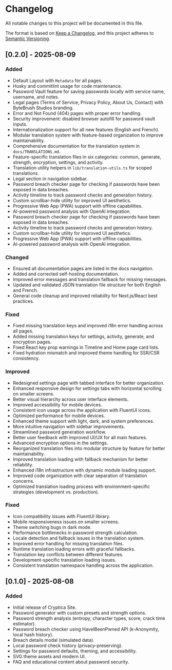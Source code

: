 # Changelog

All notable changes to this project will be documented in this file.

The format is based on [Keep a Changelog](https://keepachangelog.com/en/1.0.0/), and this project adheres to [Semantic Versioning](https://semver.org/spec/v2.0.0.html).

## [0.2.0] - 2025-08-09
### Added
- Default Layout with `Metadata` for all pages.
- Husky and commitlint usage for code maintenance.
- Password Vault feature for saving passwords locally with service name, username, and notes.
- Legal pages (Terms of Service, Privacy Policy, About Us, Contact) with ByteBrush Studios branding.
- Error and Not Found (404) pages with proper error handling.
- Security improvement: disabled browser autofill for password vault inputs.
- Internationalization support for all new features (English and French).
- Modular translation system with feature-based organization to improve maintainability.
- Comprehensive documentation for the translation system in `docs/TRANSLATIONS.md`.
- Feature-specific translation files in six categories: common, generate, strength, encryption, settings, and activity.
- Translation utility helpers in `lib/translation-utils.ts` for scoped translations.
- Legal section in navigation sidebar.
- Password breach checker page for checking if passwords have been exposed in data breaches.
- Activity timeline to track password checks and generation history.
- Custom scrollbar-hide utility for improved UI aesthetics.
- Progressive Web App (PWA) support with offline capabilities.
- AI-powered password analysis with OpenAI integration.
- Password breach checker page for checking if passwords have been exposed in data breaches.
- Activity timeline to track password checks and generation history.
- Custom scrollbar-hide utility for improved UI aesthetics.
- Progressive Web App (PWA) support with offline capabilities.
- AI-powered password analysis with OpenAI integration.

### Changed
- Ensured all documentation pages are listed in the docs navigation.
- Added and corrected self-hosting documentation.
- Improved error messages and translation fallback for missing messages.
- Updated and validated JSON translation file structure for both English and French.
- General code cleanup and improved reliability for Next.js/React best practices.

### Fixed
- Fixed missing translation keys and improved i18n error handling across all pages.
- Added missing translation keys for settings, activity, generate, and encryption pages.
- Fixed React key prop warnings in Timeline and Home page card lists.
- Fixed hydration mismatch and improved theme handling for SSR/CSR consistency.

### Improved
- Redesigned settings page with tabbed interface for better organization.
- Enhanced responsive design for settings tabs with horizontal scrolling on smaller screens.
- Better visual hierarchy across user interface elements.
- Improved accessibility for mobile devices.
- Consistent icon usage across the application with FluentUI icons.
- Optimized performance for mobile devices.
- Enhanced theme support with light, dark, and system preferences.
- More intuitive navigation with sidebar improvements.
- Streamlined password generation workflow.
- Better user feedback with improved UI/UX for all main features.
- Advanced encryption options in the settings.
- Reorganized translation files into modular structure by feature for better maintainability.
- Improved translation loading with fallback mechanism for better reliability.
- Enhanced i18n infrastructure with dynamic module loading support.
- Improved code organization with clear separation of translation concerns.
- Optimized translation loading process with environment-specific strategies (development vs. production).

### Fixed
- Icon compatibility issues with FluentUI library.
- Mobile responsiveness issues on smaller screens.
- Theme switching bugs in dark mode.
- Performance bottlenecks in password strength calculation.
- Locale detection and fallback issues in the translation system.
- Improved error handling for missing translation files.
- Runtime translation loading errors with graceful fallbacks.
- Translation key conflicts between different features.
- Development-specific translation loading issues.
- Consistent translation namespace handling across the application.


## [0.1.0] - 2025-08-08
### Added
- Initial release of Cryptica Site.
- Password generator with custom presets and strength options.
- Password strength analysis (entropy, character types, score, crack time estimator).
- Password breach checker using HaveIBeenPwned API (k-Anonymity, local hash history).
- Breach details modal (simulated data).
- Local password check history (privacy-preserving).
- Settings for password defaults, theming, and accessibility.
- SVG theme assets and modern UI.
- FAQ and educational content about password security.
